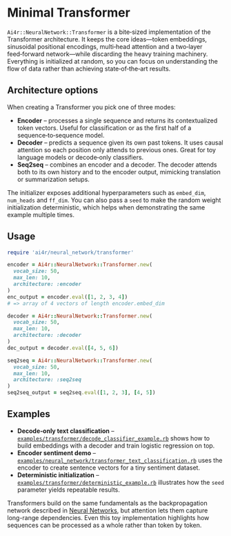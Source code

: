 # Minimal Transformer

`Ai4r::NeuralNetwork::Transformer` is a bite‑sized implementation of the Transformer architecture. It keeps the core ideas—token embeddings, sinusoidal positional encodings, multi‑head attention and a two‑layer feed‑forward network—while discarding the heavy training machinery. Everything is initialized at random, so you can focus on understanding the flow of data rather than achieving state‑of‑the‑art results.

## Architecture options

When creating a Transformer you pick one of three modes:

* **Encoder** – processes a single sequence and returns its contextualized token vectors. Useful for classification or as the first half of a sequence‑to‑sequence model.
* **Decoder** – predicts a sequence given its own past tokens. It uses causal attention so each position only attends to previous ones. Great for toy language models or decode‑only classifiers.
* **Seq2seq** – combines an encoder and a decoder. The decoder attends both to its own history and to the encoder output, mimicking translation or summarization setups.

The initializer exposes additional hyperparameters such as `embed_dim`,
`num_heads` and `ff_dim`. You can also pass a `seed` to make the random weight
initialization deterministic, which helps when demonstrating the same example
multiple times.

## Usage

```ruby
require 'ai4r/neural_network/transformer'

encoder = Ai4r::NeuralNetwork::Transformer.new(
  vocab_size: 50,
  max_len: 10,
  architecture: :encoder
)
enc_output = encoder.eval([1, 2, 3, 4])
# => array of 4 vectors of length encoder.embed_dim

decoder = Ai4r::NeuralNetwork::Transformer.new(
  vocab_size: 50,
  max_len: 10,
  architecture: :decoder
)
dec_output = decoder.eval([4, 5, 6])

seq2seq = Ai4r::NeuralNetwork::Transformer.new(
  vocab_size: 50,
  max_len: 10,
  architecture: :seq2seq
)
seq2seq_output = seq2seq.eval([1, 2, 3], [4, 5])
```

## Examples

* **Decode‑only text classification** – [`examples/transformer/decode_classifier_example.rb`](../examples/transformer/decode_classifier_example.rb) shows how to build embeddings with a decoder and train logistic regression on top.
* **Encoder sentiment demo** – [`examples/neural_network/transformer_text_classification.rb`](../examples/neural_network/transformer_text_classification.rb) uses the encoder to create sentence vectors for a tiny sentiment dataset.
* **Deterministic initialization** – [`examples/transformer/deterministic_example.rb`](../examples/transformer/deterministic_example.rb) illustrates how the `seed` parameter yields repeatable results.

Transformers build on the same fundamentals as the backpropagation network described in [Neural Networks](neural_networks.md), but attention lets them capture long-range dependencies. Even this toy implementation highlights how sequences can be processed as a whole rather than token by token.

